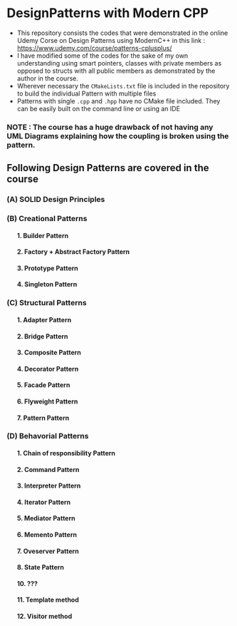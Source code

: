 # DesignPatterns with Modern CPP

* This repository consists the codes that were demonstrated in the online Udemy Corse on Design Patterns using ModernC++  in this link : https://www.udemy.com/course/patterns-cplusplus/
* I have modified some of the codes for the sake of my own understanding using smart pointers, classes with private members as opposed to structs with all public members as demonstrated by the author in the course. 
* Wherever necessary the `CMakeLists.txt` file is included in the repository to build the individual Pattern with multiple files
* Patterns with single `.cpp` and `.hpp` have no CMake file included. They can be easily built on the command line or using an IDE

### NOTE : The course has a huge drawback of not having any UML Diagrams explaining how the coupling is broken using the pattern. 

## Following Design Patterns are covered in the course 
### (A) SOLID Design Principles
### (B) Creational Patterns
#### &nbsp;&nbsp;&nbsp;&nbsp;&nbsp;&nbsp; 1. Builder Pattern
#### &nbsp;&nbsp;&nbsp;&nbsp;&nbsp;&nbsp; 2. Factory + Abstract Factory Pattern
#### &nbsp;&nbsp;&nbsp;&nbsp;&nbsp;&nbsp; 3. Prototype Pattern
#### &nbsp;&nbsp;&nbsp;&nbsp;&nbsp;&nbsp; 4. Singleton Pattern
### (C) Structural Patterns
#### &nbsp;&nbsp;&nbsp;&nbsp;&nbsp;&nbsp; 1. Adapter Pattern
#### &nbsp;&nbsp;&nbsp;&nbsp;&nbsp;&nbsp; 2. Bridge Pattern
#### &nbsp;&nbsp;&nbsp;&nbsp;&nbsp;&nbsp; 3. Composite Pattern
#### &nbsp;&nbsp;&nbsp;&nbsp;&nbsp;&nbsp; 4. Decorator Pattern
#### &nbsp;&nbsp;&nbsp;&nbsp;&nbsp;&nbsp; 5. Facade Pattern
#### &nbsp;&nbsp;&nbsp;&nbsp;&nbsp;&nbsp; 6. Flyweight Pattern
#### &nbsp;&nbsp;&nbsp;&nbsp;&nbsp;&nbsp; 7. Pattern Pattern
### (D) Behavorial Patterns
#### &nbsp;&nbsp;&nbsp;&nbsp;&nbsp;&nbsp; 1. Chain of responsibility Pattern
#### &nbsp;&nbsp;&nbsp;&nbsp;&nbsp;&nbsp; 2. Command Pattern
#### &nbsp;&nbsp;&nbsp;&nbsp;&nbsp;&nbsp; 3. Interpreter Pattern
#### &nbsp;&nbsp;&nbsp;&nbsp;&nbsp;&nbsp; 4. Iterator Pattern
#### &nbsp;&nbsp;&nbsp;&nbsp;&nbsp;&nbsp; 5. Mediator Pattern
#### &nbsp;&nbsp;&nbsp;&nbsp;&nbsp;&nbsp; 6. Memento Pattern
#### &nbsp;&nbsp;&nbsp;&nbsp;&nbsp;&nbsp; 7. Oveserver Pattern
#### &nbsp;&nbsp;&nbsp;&nbsp;&nbsp;&nbsp; 8. State Pattern
#### &nbsp;&nbsp;&nbsp;&nbsp;&nbsp;&nbsp; 10. ???
#### &nbsp;&nbsp;&nbsp;&nbsp;&nbsp;&nbsp; 11. Template method
#### &nbsp;&nbsp;&nbsp;&nbsp;&nbsp;&nbsp; 12. Visitor method
